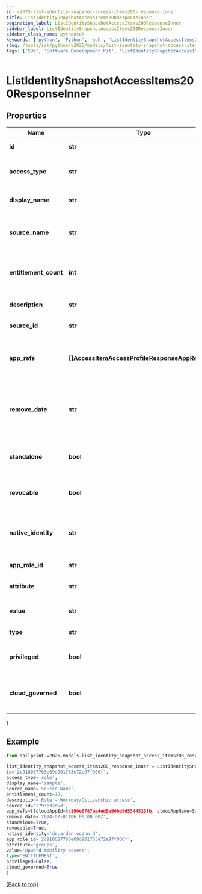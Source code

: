 ```yaml
---
id: v2025-list-identity-snapshot-access-items200-response-inner
title: ListIdentitySnapshotAccessItems200ResponseInner
pagination_label: ListIdentitySnapshotAccessItems200ResponseInner
sidebar_label: ListIdentitySnapshotAccessItems200ResponseInner
sidebar_class_name: pythonsdk
keywords: ['python', 'Python', 'sdk', 'ListIdentitySnapshotAccessItems200ResponseInner', 'V2025ListIdentitySnapshotAccessItems200ResponseInner'] 
slug: /tools/sdk/python/v2025/models/list-identity-snapshot-access-items200-response-inner
tags: ['SDK', 'Software Development Kit', 'ListIdentitySnapshotAccessItems200ResponseInner', 'V2025ListIdentitySnapshotAccessItems200ResponseInner']
---
```


# ListIdentitySnapshotAccessItems200ResponseInner


## Properties

Name | Type | Description | Notes
------------ | ------------- | ------------- | -------------
**id** | **str** | the access item id | [optional] 
**access_type** | **str** | the access item type. role in this case | [optional] 
**display_name** | **str** | the role display name | [optional] 
**source_name** | **str** | the associated source name if it exists | [optional] 
**entitlement_count** | **int** | the number of entitlements the account will create | [required]
**description** | **str** | the description for the role | [optional] 
**source_id** | **str** | the id of the source | [optional] 
**app_refs** | [**[]AccessItemAccessProfileResponseAppRefsInner**](access-item-access-profile-response-app-refs-inner) | the list of app ids associated with the access profile | [required]
**remove_date** | **str** | the date the role is no longer assigned to the specified identity | [optional] 
**standalone** | **bool** | indicates whether the entitlement is standalone | [required]
**revocable** | **bool** | indicates whether the role is revocable | [required]
**native_identity** | **str** | the native identifier used to uniquely identify an acccount | [required]
**app_role_id** | **str** | the app role id | [required]
**attribute** | **str** | the entitlement attribute | [required]
**value** | **str** | the associated value | [required]
**type** | **str** | the type of entitlement | [required]
**privileged** | **bool** | indicates whether the entitlement is privileged | [required]
**cloud_governed** | **bool** | indicates whether the entitlement is cloud governed | [required]
}

## Example

```python
from sailpoint.v2025.models.list_identity_snapshot_access_items200_response_inner import ListIdentitySnapshotAccessItems200ResponseInner

list_identity_snapshot_access_items200_response_inner = ListIdentitySnapshotAccessItems200ResponseInner(
id='2c918087763e69d901763e72e97f006f',
access_type='role',
display_name='sample',
source_name='Source Name',
entitlement_count=12,
description='Role - Workday/Citizenship access',
source_id='2793o32dwd',
app_refs=[{cloudAppId=8c190e6787aa4ed9a90bd9d5344523fb, cloudAppName=Sample App}, {cloudAppId=2c91808a77ff216301782327a50f09bf, cloudAppName=Another App}],
remove_date='2024-07-01T06:00:00.00Z',
standalone=True,
revocable=True,
native_identity='dr.arden.ogahn.d',
app_role_id='2c918087763e69d901763e72e97f006f',
attribute='groups',
value='Upward mobility access',
type='ENTITLEMENT',
privileged=False,
cloud_governed=True
)

```
[[Back to top]](#) 

